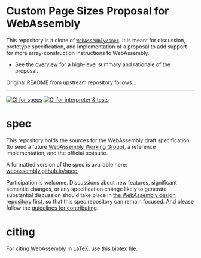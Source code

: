 # Custom Page Sizes Proposal for WebAssembly

This repository is a clone of
[`WebAssembly/spec`](https://github.com/WebAssembly/spec/). It is meant for
discussion, prototype specification, and implementation of a proposal to add
support for more array-construction instructions to WebAssembly.

* See the [overview](./proposals/more-array-constructors/Overview.md) for a
  high-level summary and rationale of the proposal.

Original README from upstream repository follows...

--------------------------------------------------------------------------------

[![CI for specs](https://github.com/WebAssembly/spec/actions/workflows/ci-spec.yml/badge.svg)](https://github.com/WebAssembly/spec/actions/workflows/ci-spec.yml)
[![CI for interpreter & tests](https://github.com/WebAssembly/spec/actions/workflows/ci-interpreter.yml/badge.svg)](https://github.com/WebAssembly/spec/actions/workflows/ci-interpreter.yml)

# spec

This repository holds the sources for the WebAssembly draft specification
(to seed a future
[WebAssembly Working Group](https://lists.w3.org/Archives/Public/public-new-work/2017Jun/0005.html)),
a reference implementation, and the official testsuite.

A formatted version of the spec is available here:
[webassembly.github.io/spec](https://webassembly.github.io/spec/),

Participation is welcome. Discussions about new features, significant semantic
changes, or any specification change likely to generate substantial discussion
should take place in
[the WebAssembly design repository](https://github.com/WebAssembly/design)
first, so that this spec repository can remain focused. And please follow the
[guidelines for contributing](Contributing.md).

# citing

For citing WebAssembly in LaTeX, use [this bibtex file](wasm-specs.bib).
